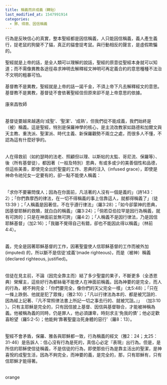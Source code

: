 ```yaml
---
title: 稱義而非成義（轉貼）
last_modified_at: 1547991914
categories:
  - 罪、得救、因信稱義
---
```


行為是反映信心的真實，整本聖經都是因信稱義，人只能因信稱義，義人產生義行，捉老鼠的狗變不了貓，真正的貓會捉考鼠。與行動相反的聲言，是虛假欺騙的。<br><br>聖經就是上帝的話，是全人類可以理解的說話，聖經的原意從聖經本身就可以知道；而不需像異教各途徑尋求神明去解釋經文神明可再定義合約的意思種種不法治不文明的粗暴可怕。<br><br>基督教不是異教，聖經就是上帝的話一諾千金，不須上帝下凡去解釋經文的意思。基督教不是異教，基督徒不會依著聖經信但原來卻不是上帝意思的依據。<br><br><!--more-->康來昌牧師<br><br><br>基督徒要越來越邁向‘成聖’、‘聖潔’、‘成熟’，但我們從不能成義，我們始終是（被）稱義。這是聖經，特別是保羅神學的核心，是主流改教家如路德和加爾文與天主教、重洗派、聖潔派、時代主義、新保羅觀勢不兩立之處，而很多人不懂，不認為這有什麼好爭的。<br><br><br>人在得救前（如約瑟時的法老、照顧但以理、以斯帖的太監、哥尼流、保羅等）、後（所有基督徒），都因著（一般及特別）恩典，有或多或少的美善個性和品德，但這些美善，即使完全出於聖靈的工作、恩典的注入（infused grace），即使是神命令祂兒女一定要有的，卻一點不能使人稱義：<br><br><br>「求你不要審問僕人；因為在你面前，凡活著的人沒有一個是義的」（詩143：2）；「你們靠摩西的律法，在一切不得稱義的事上信靠這人，就都得稱義了」（徒13:39 ）；「人稱義是因著信，不在乎遵行律法」（羅3:28）；「如今卻蒙神的恩典，因基督耶穌的救贖，就白白的稱義」（羅3:24）；「倘若亞伯拉罕是因行為稱義，就有可誇的；只是在神面前並無可誇」（羅4:2）；「人稱義不是因行律法，乃是因信耶穌基督」（加2:16）；「我雖不覺得自己有錯，卻也不能因此得以稱義」（林前4:4）。<br><br><br>義，完全是因著耶穌基督的工作，因著聖靈使人信耶穌基督的工作而被外加 (imputed) 的，所以斷不是信徒‘成義’(made righteous)，而是（被神）稱義 (declared righteous, justified)。<br><br><br>信徒在見主前，不論（因完全靠主而）結了多少聖靈的果子，不斷更多（全憑恩典）榮耀主，這些好行為都絲毫不能使人在神面前稱義。因為神要的是完全，而人的行為，總不夠完全：「你們要完全，像你們的天父完全一樣」（太5:48）；「只在一條上跌倒、他就是犯了眾條」（雅2:10）；「凡以行律法為本的、都是被咒詛的．因為經上記著、『凡不常照律法書上所記一切之事去行的、就被咒詛。』」 （加3:10 ）。只有主耶穌是完全的，只有因信披上基督、因信與基督聯合，才能被神稱為義。他被稱為義的同時，仍是罪人，他必須謙卑，時刻求主‘免我的債’；他必定歡喜盼望（羅5:2-5）；他能夠‘靠著聖靈治死身體的惡行’（羅8：13）。<br><br><br>聖經不會矛盾，保羅、雅各與耶穌都一致，行為稱義的經文（雅2：24；太25：31-46）是告訴人：信心沒有行為是死的，真信心必定『表現』出行為。但是，是所信的耶穌使信徒稱義，不是信徒的行為，即使那些行為是靠主活出的聖潔，是神喜悅的成聖生活，因為不夠完全，而神要的義，是完全的，那，只有耶穌有，只有信耶穌才能得著。<br><br><br>orange
